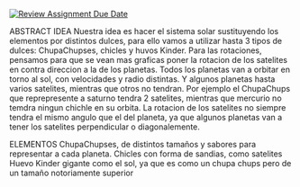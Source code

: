 [![Review Assignment Due Date](https://classroom.github.com/assets/deadline-readme-button-24ddc0f5d75046c5622901739e7c5dd533143b0c8e959d652212380cedb1ea36.svg)](https://classroom.github.com/a/ZH_kT84w)

ABSTRACT IDEA
Nuestra idea es hacer el sistema solar sustituyendo los elementos por distintos dulces, para ello vamos a utilizar hasta 3 tipos de dulces: ChupaChupses, chicles
y huvos Kinder. Para las rotaciones, pensamos para que se vean mas graficas poner la rotacion de los satelites en contra direccion a la de los planetas.
Todos los planetas van a orbitar en torno al sol, con velocidades y radio distintas. Y algunos planetas hasta varios satelites, mientras que otros no tendran.
Por ejemplo el ChupaChups que reprepresente a saturno tendra 2 satelites, mientras que mercurio no temdra ningun chichle en su orbita. La rotacion de los satelites
no siempre tendra el mismo angulo que el del planeta, ya que algunos planetas van a tener los satelites perpendicular o diagonalemente.


ELEMENTOS
ChupaChupses, de distintos tamaños y sabores para representar a cada planeta.
Chicles con forma de sandias, como satelites
Huevo Kinder gigante como el sol, ya que es como un chupa chups pero de un tamaño notoriamente superior
